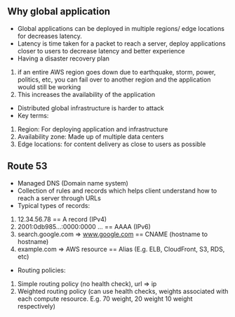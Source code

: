 ## Why global application 
* Global applications can be deployed in multiple regions/ edge locations for decreases latency.
* Latency is time taken for a packet to reach a server, deploy applications closer to users to decrease latency and better experience
* Having a disaster recovery plan
1. if an entire AWS region goes down due to earthquake, storm, power, politics, etc, you can fail over to another region and the application would still be working 
2. This increases the availability of the application
* Distributed global infrastructure is harder to attack
* Key terms: 
1. Region: For deploying application and infrastructure
2. Availability zone: Made up of multiple data centers
3. Edge locations: for content delivery as close to users as possible

## Route 53 
* Managed DNS (Domain name system)
* Collection of rules and records which helps client understand how to reach a server through URLs
* Typical types of records:
1. 12.34.56.78 == A record (IPv4)
2. 2001:0db985...:0000:0000 ...  == AAAA (IPv6)
3. search.google.com => www.google.com == CNAME (hostname to hostname)
4. example.com => AWS resource == Alias (E.g. ELB, CloudFront, S3, RDS, etc)
* Routing policies: 
1. Simple routing policy (no health check), url => ip
2. Weighted routing policy (can use health checks, weights associated with each compute resource. E.g. 70 weight, 20 weight 10 weight respectively)